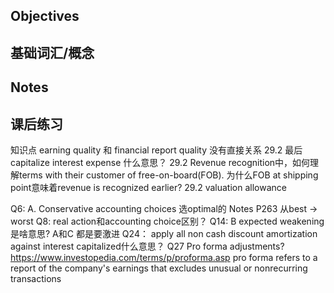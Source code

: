 ## Objectives

## 基础词汇/概念

## Notes

## 课后练习


知识点
earning quality 和 financial report quality 没有直接关系
29.2 最后 capitalize interest expense 什么意思？ 
29.2 Revenue recognition中，如何理解terms with their customer of free-on-board(FOB). 为什么FOB at shipping point意味着revenue is recognized earlier?
29.2 valuation allowance


Q6: A. Conservative accounting choices 选optimal的 Notes P263 从best -> worst 
Q8: real action和accounting choice区别？
Q14: B expected weakening 是啥意思? A和C 都是要激进 
Q24： apply all non cash discount amortization against interest capitalized什么意思？
Q27 Pro forma adjustments? https://www.investopedia.com/terms/p/proforma.asp
pro forma refers to a report of the company's earnings that excludes unusual or nonrecurring transactions
